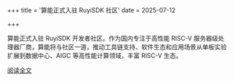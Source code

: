 +++
title = '算能正式入驻 RuyiSDK 社区'
date = 2025-07-12

+++

算能正式入驻 RuyiSDK 开发者社区。作为国内专注于高性能 RISC-V 服务器级处理器厂商，算能将与社区一道，推动工具链支持、软件生态和应用场景从单板实验扩展到数据中心、AIGC 等高性能计算领域，丰富 RISC-V 生态。

[阅读全文](https://mp.weixin.qq.com/s/HVatFCRgH4XdegCcXIjKlg)

